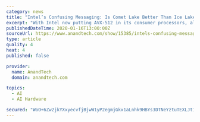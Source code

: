 ```yaml
---
category: news
title: "Intel’s Confusing Messaging: Is Comet Lake Better Than Ice Lake?"
excerpt: "With Intel now putting AVX-512 in its consumer processors, along with a stronger GPU and things like the Gaussian Neural Accelerator, actually identifying what uses these accelerators is quite hard, as there is no official list. Intel took the time to give us a number of examples. In this case, we’re seeing AI enhancements in the Adobe suite ..."
publishedDateTime: 2020-01-16T13:00:00Z
sourceUrl: https://www.anandtech.com/show/15385/intels-confusing-messaging-is-comet-lake-better-than-ice-lake
type: article
quality: 4
heat: 4
published: false

provider:
  name: AnandTech
  domain: anandtech.com

topics:
  - AI
  - AI Hardware

secured: "WoO+6Zw2jkYXxyecvfjBjwW1yP2egmjGkx1aLnhk9HBYs3DTNeYztuTEXLJt19hxCi4ikHWgoQdn8E9t8PieGCKSLkP5z1+DlTls1WqFSAPSMCAnsrAd3DRK4fCpzFI5T5RIo4nT32yIu+fiVRKBGUC+TABi2NsSxVMcG0AJB7OweCNA7SY2PggwwSs6IetPXS9vZHiq1/QYF+bwvpQ78MvgaB4eWwL7Omn5ZIT863DrX5Pc8wYae0sA+zfhpbvSvHWu7TO/uoezFxP5hyTALYipBhfuOgo31e0TBHUzufOoSK4lTLbeZ8dhJ2UWyQYS+Vk/K1BUB0tYqLqQKv3uiw55QUQ5PhzOPQp2Hkjhb8F4SRpHwhAmTDYll3kFZbdrsnjeMxX5DeUPtM0mrIygz8qFoUcJd4n44S/yBb8y3cd6v9tYHch+Gem5O3WkI8TOjb5aMB1eZAT1SGcgukqXBw==;Qx0qRH7vuM+7kRMZU5qjww=="
---
```


